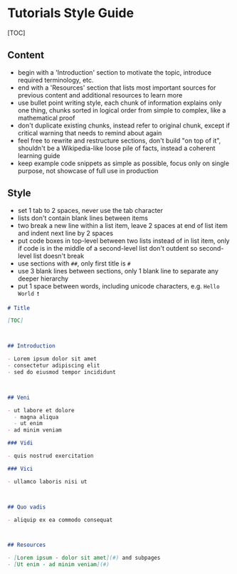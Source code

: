 # Tutorials Style Guide

[TOC]

<!-- ToDo: Enforce Style Guide on existing documents -->

## Content

- begin with a 'Introduction' section to motivate the topic, introduce required terminology, etc.
- end with a 'Resources' section that lists most important sources for previous content and additional resources to learn more
- use bullet point writing style, each chunk of information explains only one thing, chunks sorted in logical order from simple to complex, like a mathematical proof
- don't duplicate existing chunks, instead refer to original chunk, except if critical warning that needs to remind about again
- feel free to rewrite and restructure sections, don't build "on top of it", shouldn't be a Wikipedia-like loose pile of facts, instead a coherent learning guide
- keep example code snippets as simple as possible, focus only on single purpose, not showcase of full use in production



## Style

- set 1 tab to 2 spaces, never use the tab character
- lists don't contain blank lines between items
- two break a new line within a list item, leave 2 spaces at end of list item and indent next line by 2 spaces
- put code boxes in top-level between two lists instead of in list item, only if code is in the middle of a second-level list don't outdent so second-level list doesn't break
- use sections with `##`, only first title is `#`
- use 3 blank lines between sections, only 1 blank line to separate any deeper hierarchy
- put 1 space between words, including unicode characters, e.g. `Hello World ❗️`



```markdown
# Title

[TOC]



## Introduction

- Lorem ipsum dolor sit amet
- consectetur adipiscing elit
- sed do eiusmod tempor incididunt



## Veni

- ut labore et dolore
  - magna aliqua
  - ut enim
- ad minim veniam

### Vidi

- quis nostrud exercitation

### Vici

- ullamco laboris nisi ut



## Quo vadis

- aliquip ex ea commodo consequat



## Resources

- [Lorem ipsum - dolor sit amet](#) and subpages
- [Ut enim - ad minim veniam](#)
```
